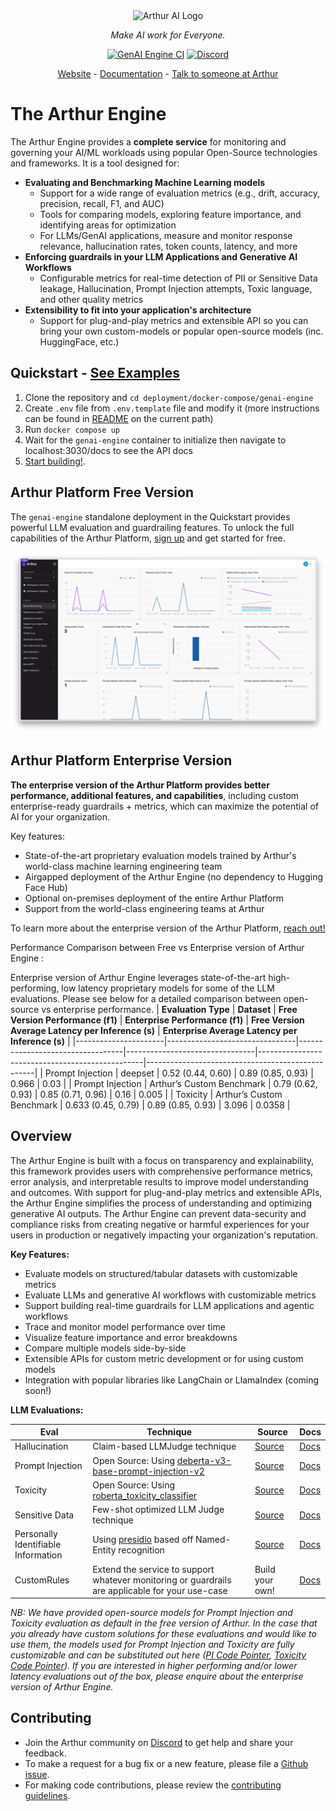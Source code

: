 <div align="center">

<img src="https://cdn.prod.website-files.com/5a749d2c4f343700013366d4/67eab9e594ec4accb58badeb_arthur-logo-symbol.svg" alt="Arthur AI Logo" width="150"/>

<i>Make AI work for Everyone.</i>

[![GenAI Engine CI](https://github.com/arthur-ai/arthur-engine/actions/workflows/arthur-engine-workflow.yml/badge.svg)](actions?query=workflow%3A%22%22GenAI+Engine+Workflow%22%22++)
[![Discord](https://img.shields.io/badge/Discord-Arthur-blue?logo=discord&logoColor=white)](https://discord.gg/tdfUAtaVHz)

[Website](https://arthur.ai) - [Documentation](https://shield.docs.arthur.ai/docs) - [Talk to someone at Arthur](https://www.arthur.ai/arthur-book-a-demo)

</div>

# The Arthur Engine

The Arthur Engine provides a **complete service** for monitoring and governing your AI/ML workloads using popular Open-Source technologies and frameworks. It is a tool designed for:

- **Evaluating and Benchmarking Machine Learning models**
  - Support for a wide range of evaluation metrics (e.g., drift, accuracy, precision, recall, F1, and AUC)
  - Tools for comparing models, exploring feature importance, and identifying areas for optimization
  - For LLMs/GenAI applications, measure and monitor response relevance, hallucination rates, token counts, latency, and more
- **Enforcing guardrails in your LLM Applications and Generative AI Workflows**
  - Configurable metrics for real-time detection of PII or Sensitive Data leakage, Hallucination, Prompt Injection attempts, Toxic language, and other quality metrics
- **Extensibility to fit into your application's architecture**
  - Support for plug-and-play metrics and extensible API so you can bring your own custom-models or popular open-source models (inc. HuggingFace, etc.)

## Quickstart - [See Examples](https://github.com/arthur-ai/engine-examples/)

1. Clone the repository and `cd deployment/docker-compose/genai-engine`
2. Create `.env` file from `.env.template` file and modify it (more instructions can be found in [README](deployment/docker-compose/genai-engine/README.md) on the current path)
3. Run `docker compose up`
4. Wait for the `genai-engine` container to initialize then navigate to localhost:3030/docs to see the API docs
5. [Start building!](genai-engine/README.md#quickstart).

## Arthur Platform Free Version

The `genai-engine` standalone deployment in the Quickstart provides powerful LLM evaluation and guardrailing features. To unlock the full capabilities of the Arthur Platform, [sign up](https://platform.arthur.ai/signup) and get started for free.

![Arthur GenAI Evals](./docs/images/arthur-genai.png)

## Arthur Platform Enterprise Version

**The enterprise version of the Arthur Platform provides better performance, additional features, and capabilities**, including custom enterprise-ready guardrails + metrics, which can maximize the potential of AI for your organization.

Key features:

- State-of-the-art proprietary evaluation models trained by Arthur's world-class machine learning engineering team
- Airgapped deployment of the Arthur Engine (no dependency to Hugging Face Hub)
- Optional on-premises deployment of the entire Arthur Platform
- Support from the world-class engineering teams at Arthur

To learn more about the enterprise version of the Arthur Platform, [reach out!](https://www.arthur.ai/arthur-book-a-demo)

Performance Comparison between Free vs Enterprise version of Arthur Engine :

Enterprise version of Arthur Engine leverages state-of-the-art high-performing, low latency proprietary models for some of the LLM evaluations. Please see below for a detailed comparison between open-source vs enterprise performance.
| **Evaluation Type**  | **Dataset**                     | **Free Version Performance (f1)** | **Enterprise Performance (f1)** | **Free Version Average Latency per Inference (s)** | **Enterprise Average Latency per Inference (s)** |
|----------------------|--------------------------------|----------------------------------|--------------------------------|-------------------------------------------------|--------------------------------------------------|
| Prompt Injection    | deepset                        | 0.52 (0.44, 0.60)               | 0.89 (0.85, 0.93)              | 0.966                                           | 0.03                                             |
| Prompt Injection    | Arthur’s Custom Benchmark      | 0.79 (0.62, 0.93)               | 0.85 (0.71, 0.96)              | 0.16                                            | 0.005                                            |
| Toxicity           | Arthur’s Custom Benchmark      | 0.633 (0.45, 0.79)              | 0.89 (0.85, 0.93)              | 3.096                                           | 0.0358                                           |

## Overview

The Arthur Engine is built with a focus on transparency and explainability, this framework provides users with comprehensive performance metrics, error analysis, and interpretable results to improve model understanding and outcomes.
With support for plug-and-play metrics and extensible APIs, the Arthur Engine simplifies the process of understanding and optimizing generative AI outputs.
The Arthur Engine can prevent data-security and compliance risks from creating negative or harmful experiences for your users in production or negatively impacting your organization's reputation.

**Key Features:**

- Evaluate models on structured/tabular datasets with customizable metrics
- Evaluate LLMs and generative AI workflows with customizable metrics
- Support building real-time guardrails for LLM applications and agentic workflows
- Trace and monitor model performance over time
- Visualize feature importance and error breakdowns
- Compare multiple models side-by-side
- Extensible APIs for custom metric development or for using custom models
- Integration with popular libraries like LangChain or LlamaIndex (coming soon!)

**LLM Evaluations:**

| Eval                                | Technique                                                                                                         | Source                                                                        | Docs                                                        |
| ----------------------------------- | ----------------------------------------------------------------------------------------------------------------- | ----------------------------------------------------------------------------- | ----------------------------------------------------------- |
| Hallucination                       | Claim-based LLMJudge technique                                                                                    | [Source](genai-engine/src/scorer/checks/hallucination/v2.py)               | [Docs](https://shield.docs.arthur.ai/docs/hallucination)    |
| Prompt Injection                    | Open Source: Using [deberta-v3-base-prompt-injection-v2](https://huggingface.co/protectai/deberta-v3-base-prompt-injection-v2) | [Source](genai-engine/src/scorer/checks/prompt_injection/classifier.py)    | [Docs](https://shield.docs.arthur.ai/docs/prompt-injection) |
| Toxicity                            | Open Source: Using [roberta_toxicity_classifier](https://huggingface.co/s-nlp/roberta_toxicity_classifier)                     | [Source](genai-engine/src/scorer/checks/toxicity/toxicity.py)              | [Docs](https://shield.docs.arthur.ai/docs/toxicity)         |
| Sensitive Data                      | Few-shot optimized LLM Judge technique                                                                             | [Source](genai-engine/src/scorer/checks/sensitive_data/custom_examples.py) | [Docs](https://shield.docs.arthur.ai/docs/sensitive-data)   |
| Personally Identifiable Information | Using [presidio](https://github.com/microsoft/presidio) based off Named-Entity recognition                        | [Source](genai-engine/src/scorer/checks/pii/classifier.py)                 | [Docs](https://shield.docs.arthur.ai/docs/pii-leakage)      |
| CustomRules                         | Extend the service to support whatever monitoring or guardrails are applicable for your use-case                  | Build your own!                                                               | [Docs](https://shield.docs.arthur.ai/docs/custom-rules)     |

_NB: We have provided open-source models for Prompt Injection and Toxicity evaluation as default in the free version of Arthur. In the case that you already have custom solutions for these evaluations and would like to use them, the models used for Prompt Injection and Toxicity are fully customizable and can be substituted out here ([PI Code Pointer](genai-engine/src/scorer/checks/prompt_injection/classifier.py#L20), [Toxicity Code Pointer](genai-engine/src/scorer/checks/toxicity/toxicity.py#L29)). If you are interested in higher performing and/or lower latency evaluations out of the box, please enquire about the enterprise version of Arthur Engine._

## Contributing

- Join the Arthur community on [Discord](https://discord.gg/tdfUAtaVHz) to get help and share your feedback.
- To make a request for a bug fix or a new feature, please file a [Github issue](https://github.com/arthur-ai/arthur-engine/issues).
- For making code contributions, please review the [contributing guidelines](CONTRIBUTE.md).

